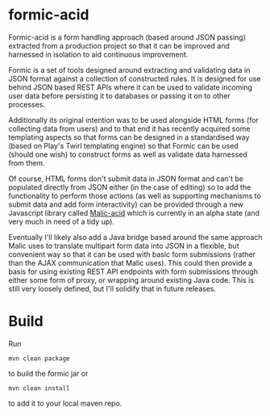 # formic-acid
Formic-acid is a form handling approach (based around JSON passing) extracted from a production project so that it can be improved and harnessed in isolation to aid continuous improvement.

Formic is a set of tools designed around extracting and validating data in JSON format against a collection of constructed rules.  It is designed for use
behind JSON based REST APIs where it can be used to validate incoming user data before persisting it to databases or passing it on to other processes. 

Additionally its original intention was to be used alongside HTML forms (for collecting data from users) and to that end it 
has recently acquired some templating aspects so that forms can be designed in a standardised way (based on Play's Twirl templating engine) so that
Formic can be used (should one wish) to construct forms as well as validate data harnessed from them.

Of course, HTML forms don't submit data in JSON format and can't be populated directly from JSON either (in the case of editing)
so to add the functionality to perform those actions (as well as supporting mechanisms to submit data and add form interactivity) 
can be provided through a new Javascript library called [Malic-acid](https://github.com/FatConan/malic-acid) which is currently
in an alpha state (and very much in need of a tidy up).

Eventually I'll likely also add a Java bridge based around the same approach Malic uses to translate multipart form data into JSON
in a flexible, but convenient way so that it can be used with basic form submissions (rather than the AJAX communication that Malic uses).
This could then provide a basis for using existing REST API endpoints with form submissions through either some form of proxy, or wrapping around existing Java code.
This is still very loosely defined, but I'll solidify that in future releases.

# Build
Run 
```
mvn clean package
```
to build the formic jar or 
```
mvn clean install
```
to add it to your local maven repo.